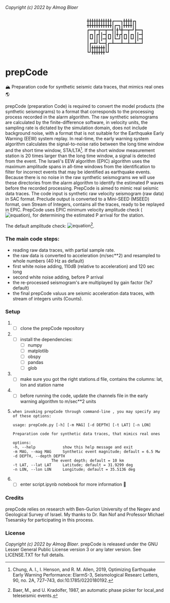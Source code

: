 
*Copyright (c) 2022 by Almog Blaer*

```

                                    ╋╋╋╋╋╋╋╋╋╋╋┏━━━┓╋╋╋╋┏┓
                                    ╋╋╋╋╋╋╋╋╋╋╋┃┏━┓┃╋╋╋╋┃┃
                                    ┏━━┳━┳━━┳━━┫┃╋┗╋━━┳━┛┣━━┓
                                    ┃┏┓┃┏┫┃━┫┏┓┃┃╋┏┫┏┓┃┏┓┃┃━┫
                                    ┃┗┛┃┃┃┃━┫┗┛┃┗━┛┃┗┛┃┗┛┃┃━┫
                                    ┃┏━┻┛┗━━┫┏━┻━━━┻━━┻━━┻━━┛
                                    ┃┃╋╋╋╋╋╋┃┃
                                    ┗┛╋╋╋╋╋╋┗┛

```

# prepCode
🏔️ Preparation code for synthetic seismic data traces, that mimics real ones 🌎

prepCode (preparation Code) is required to convert the model products
(the synthetic seismograms) to a format that corresponds to the 
processing process recorded in the alarm algorithm. The raw synthetic
seismograms are calculated by the finite-difference software, in velocity units,
the sampling rate is dictated by the simulation domain, does not include background
noise, with a format that is not suitable for the Earthquake Early Warning (EEW) system replay.
In real-time, the early warning system algorithm calculates the signal-to-noise ratio
between the long time window and the short time window, STA/LTA[^1].
If the short window measurement station is 20 times larger than the long time window,
a signal is detected from the event. The Israeli's EEW algorithm (EPIC) algorithm uses the maximum amplitude 
spans in all-time windows from the identification to filter for incorrect events
that may be identified as earthquake events. Because there is no noise in the raw synthetic 
seismograms we will use these directories from the alarm algorithm to identify the estimated P waves 
before the recorded processing. PrepCode  is aimed to mimic real seismic data traces.
The code input is synthetic raw velocity seismogram (raw data) in SAC format.
Preclude output is converted to a Mini-SEED (MSEED) format, own Stream of Integers, 
contains all the traces, ready to be replayed in EPIC.
PrepCode uses EPIC minimum velocity amplitude check (![equation](https://latex.codecogs.com/svg.image?Pv&spac)),
for determining the estimated P arrival for the station. 

The default amplitude check:
![equation](https://latex.codecogs.com/svg.image?Pv=1e-5.5\&space;cm/sec&space;\quad&space;\mathbf{or}\quad3.16e-8\&space;m/sec^2)[^2].

[^1]:
       Chung, A. I., I. Henson, and R. M. Allen, 2019, Optimizing Earthquake Early Warning Performance: ElarmS-3, Seismological Researc    Letters, 90, no. 2A, 727–743, doi:10.1785/0220180192.
[^2]:
       Baer, M., and U. Kradolfer, 1987, an automatic phase picker for local_and teleseismic events.

### The main code steps:

- reading raw data traces, with partial sample rate. 
- the raw data is converted to acceleration (m/sec**2) and resampled to whole numbers (40 Hz as default)
- first white noise adding, 110dB (relative to acceleration) and 120 sec long
- second white noise adding, before P arrival
- the re-processed seismogram's are multiplayed by gain factor (1e7 default)
- the final prepCode valuus are seismic acceleration data traces, with stream of
integers units (Counts).
   

   
### Setup
1. - [ ] clone the prepCode repository
2. - [ ] install the dependencies:
     - [ ] numpy 
     - [ ] matplotlib
     - [ ] obspy 
     - [ ] pandas
     - [ ] glob
3. - [ ] make sure you got the right stations.d file, contains the columns: lat, lon and station name 
4. - [ ] before running the code, update the channels file in the early warning algorithm to m/sec**2 units
5.     when invoking prepCode through command-line , you may specify any of these options:

       usage: prepCode.py [-h] [-m MAG] [-d DEPTH] [-t LAT] [-n LON]

       Preparation code for synthetic data traces, that mimics real ones

       options:
       -h, --help            show this help message and exit
       -m MAG, --mag MAG     Synthetic event magnitude; default = 6.5 Mw
       -d DEPTH, --depth DEPTH
                        The event depth; default = 10 km
       -t LAT, --lat LAT     Latitude; default = 31.9299 deg
       -n LON, --lon LON     Longitude; default = 35.5136 deg

6. - [ ] enter script.ipynb notebook for more information 🎉

### Credits

prepCode relies on research with Ben-Gurion University of the Negev and Geological Survey of Israel. My thanks to Dr. Ran Nof and Professor Michael Tsesarsky for participating in this process.

### License
*Copyright (c) 2022 by Almog Blaer*.
prepCode is released under the GNU Lesser General Public License version 3 or any later version. See LICENSE.TXT for full details.
